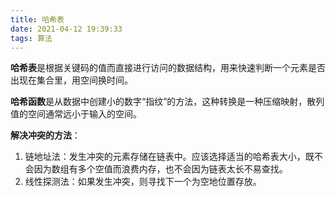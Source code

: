```yaml
---
title: 哈希表
date: 2021-04-12 19:39:33
tags: 算法
---
```


**哈希表**是根据关键码的值而直接进行访问的数据结构，用来快速判断一个元素是否出现在集合里，用空间换时间。

**哈希函数**是从数据中创建小的数字“指纹”的方法，这种转换是一种压缩映射，散列值的空间通常远小于输入的空间。

**解决冲突的方法**：

1. 链地址法：发生冲突的元素存储在链表中。应该选择适当的哈希表大小，既不会因为数组有多个空值而浪费内存，也不会因为链表太长不易查找。
2. 线性探测法：如果发生冲突，则寻找下一个为空地位置存放。